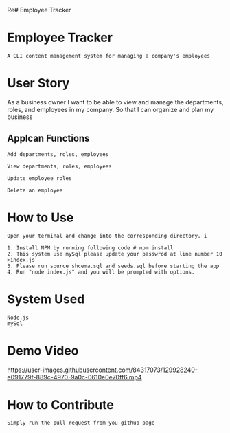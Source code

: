 Re# Employee Tracker




# Employee Tracker
    A CLI content management system for managing a company's employees

# User Story
As a business owner  I want to be able to view and manage the departments, roles, and employees in my company. So that I can organize and plan my business

## Applcan Functions

    Add departments, roles, employees

    View departments, roles, employees

    Update employee roles

    Delete an employee

# How to Use
    Open your terminal and change into the corresponding directory. i
    
    1. Install NPM by running following code # npm install
    2. This system use mySql please update your passwrod at line number 10 >index.js
    3. Please run source shcema.sql and seeds.sql before starting the app
    4. Run "node index.js" and you will be prompted with options.
   
    
# System Used
    Node.js
    mySql

# Demo Video
 https://user-images.githubusercontent.com/84317073/129928240-e091779f-889c-4970-9a0c-0610e0e70ff6.mp4

# How to Contribute 
    Simply run the pull request from you github page

    
